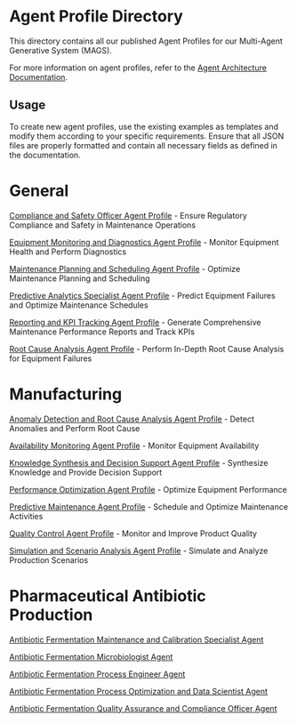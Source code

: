 # Agent Profile Directory

This directory contains all our published Agent Profiles for our Multi-Agent Generative System (MAGS).

For more information on agent profiles, refer to the [Agent Architecture Documentation](../../docs/architecture/agent_architecture.md).


## Usage

To create new agent profiles, use the existing examples as templates and modify them according to your specific requirements. Ensure that all JSON files are properly formatted and contain all necessary fields as defined in the documentation.

# General

[Compliance and Safety Officer Agent Profile](compliance_and_safety_officer_agent.md) - Ensure Regulatory Compliance and Safety in Maintenance Operations

[Equipment Monitoring and Diagnostics Agent Profile](equipment_monitoring_and_diagnostics_agent.md) - Monitor Equipment Health and Perform Diagnostics

[Maintenance Planning and Scheduling Agent Profile](maintenance_planning_and_scheduling_agent.md) - Optimize Maintenance Planning and Scheduling

[Predictive Analytics Specialist Agent Profile](predictive_analytics_specialist_agent.md) - Predict Equipment Failures and Optimize Maintenance Schedules

[Reporting and KPI Tracking Agent Profile](reporting_and_kpi_tracking_agent.md) - Generate Comprehensive Maintenance Performance Reports and Track KPIs

[Root Cause Analysis Agent Profile](root_cause_analysis_agent_profile.md) - Perform In-Depth Root Cause Analysis for Equipment Failures

# Manufacturing

[Anomaly Detection and Root Cause Analysis Agent Profile](../agent_profiles/anomaly_detection_and_rca_agent.md) - Detect Anomalies and Perform Root Cause

[Availability Monitoring Agent Profile](../agent_profiles/availability_monitoring_agent.md) - Monitor Equipment Availability

[Knowledge Synthesis and Decision Support Agent Profile](../agent_profiles/knowledge_synthesis_and_decision_support_agent.md) - Synthesize Knowledge and Provide Decision Support

[Performance Optimization Agent Profile](../agent_profiles/performance_optimization_agent.md) - Optimize Equipment Performance

[Predictive Maintenance Agent Profile](../agent_profiles/predictive_maintenance_agent.md) - Schedule and Optimize Maintenance Activities

[Quality Control Agent Profile](../agent_profiles/quality_control_agent_profile.md) - Monitor and Improve Product Quality

[Simulation and Scenario Analysis Agent Profile](../agent_profiles/simulation_and_scenario_analysis_agent.md) - Simulate and Analyze Production Scenarios

# Pharmaceutical Antibiotic Production

[Antibiotic Fermentation Maintenance and Calibration Specialist Agent](antibiotic_production_fermentation_maintenance_calibration_specialist.md)

[Antibiotic Fermentation Microbiologist Agent](antibiotic_production_fermentation_microbiologist.md)

[Antibiotic Fermentation Process Engineer Agent](antibiotic_production_fermentation_process_engineer.md)

[Antibiotic Fermentation Process Optimization and Data Scientist Agent](antibiotic_production_process_optimization_data_scientist.md)

[Antibiotic Fermentation Quality Assurance and Compliance Officer Agent](antibiotic_production_quality_assurance_compliance_officer.md)
